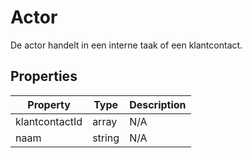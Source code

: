 # Actor

De actor handelt in een interne taak of een klantcontact.

## Properties

| Property | Type | Description |
|----------|------|-------------|
| klantcontactId | array | N/A |
| naam | string | N/A |
